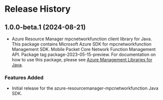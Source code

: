 # Release History

## 1.0.0-beta.1 (2024-08-21)

- Azure Resource Manager mpcnetworkfunction client library for Java. This package contains Microsoft Azure SDK for mpcnetworkfunction Management SDK. Mobile Packet Core Network Function Management API. Package tag package-2023-05-15-preview. For documentation on how to use this package, please see [Azure Management Libraries for Java](https://aka.ms/azsdk/java/mgmt).
### Features Added

- Initial release for the azure-resourcemanager-mpcnetworkfunction Java SDK.
